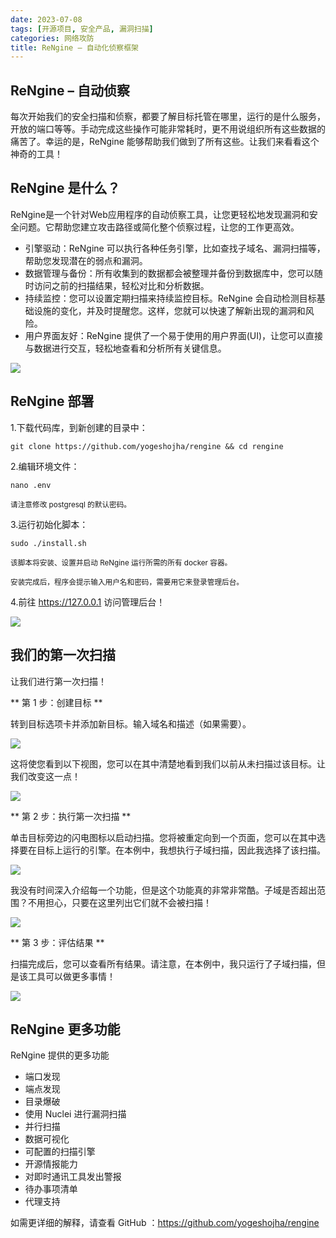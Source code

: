 ```yaml
---
date: 2023-07-08
tags: [开源项目, 安全产品, 漏洞扫描]
categories: 网络攻防
title: ReNgine – 自动化侦察框架
---
```


## ReNgine – 自动侦察

每次开始我们的安全扫描和侦察，都要了解目标托管在哪里，运行的是什么服务，开放的端口等等。手动完成这些操作可能非常耗时，更不用说组织所有这些数据的痛苦了。幸运的是，ReNgine 能够帮助我们做到了所有这些。让我们来看看这个神奇的工具！

## ReNgine 是什么？

ReNgine是一个针对Web应用程序的自动侦察工具，让您更轻松地发现漏洞和安全问题。它帮助您建立攻击路径或简化整个侦察过程，让您的工作更高效。

* 引擎驱动：ReNgine 可以执行各种任务引擎，比如查找子域名、漏洞扫描等，帮助您发现潜在的弱点和漏洞。
* 数据管理与备份：所有收集到的数据都会被整理并备份到数据库中，您可以随时访问之前的扫描结果，轻松对比和分析数据。
* 持续监控：您可以设置定期扫描来持续监控目标。ReNgine 会自动检测目标基础设施的变化，并及时提醒您。这样，您就可以快速了解新出现的漏洞和风险。
* 用户界面友好：ReNgine 提供了一个易于使用的用户界面(UI)，让您可以直接与数据进行交互，轻松地查看和分析所有关键信息。

![](rengine_1.webp)


## ReNgine 部署

1.下载代码库，到新创建的目录中：

`git clone https://github.com/yogeshojha/rengine && cd rengine`

2.编辑环境文件：

`nano .env`

<small>请注意修改 postgresql 的默认密码。</small>

3.运行初始化脚本：

`sudo ./install.sh`

<small>该脚本将安装、设置并启动 ReNgine 运行所需的所有 docker 容器。</small>

<small>安装完成后，程序会提示输入用户名和密码，需要用它来登录管理后台。</small>

4.前往 https://127.0.0.1 访问管理后台！

![](rengine_2.webp)

## 我们的第一次扫描

让我们进行第一次扫描！

** 第 1 步：创建目标 **

转到目标选项卡并添加新目标。输入域名和描述（如果需要）。

![](rengine_3.webp)

这将使您看到以下视图，您可以在其中清楚地看到我们以前从未扫描过该目标。让我们改变这一点！

![](rengine_4.webp)

** 第 2 步：执行第一次扫描 **

单击目标旁边的闪电图标以启动扫描。您将被重定向到一个页面，您可以在其中选择要在目标上运行的引擎。在本例中，我想执行子域扫描，因此我选择了该扫描。

![](rengine_5.webp)

我没有时间深入介绍每一个功能，但是这个功能真的非常非常酷。子域是否超出范围？不用担心，只要在这里列出它们就不会被扫描！

![](rengine_6.webp)

** 第 3 步：评估结果 **

扫描完成后，您可以查看所有结果。请注意，在本例中，我只运行了子域扫描，但是该工具可以做更多事情！

![](rengine_7.webp)

## ReNgine 更多功能

ReNgine 提供的更多功能

* 端口发现
* 端点发现
* 目录爆破
* 使用 Nuclei 进行漏洞扫描
* 并行扫描
* 数据可视化
* 可配置的扫描引擎
* 开源情报能力
* 对即时通讯工具发出警报
* 待办事项清单
* 代理支持

如需更详细的解释，请查看 GitHub ：https://github.com/yogeshojha/rengine

